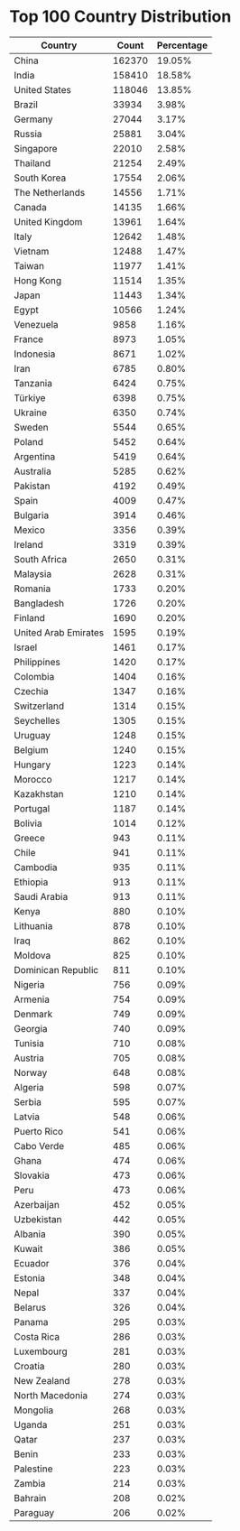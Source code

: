 # Top 100 Country Distribution
| Country | Count | Percentage |
|----|----|----|
| China | 162370 | 19.05% |
| India | 158410 | 18.58% |
| United States | 118046 | 13.85% |
| Brazil | 33934 | 3.98% |
| Germany | 27044 | 3.17% |
| Russia | 25881 | 3.04% |
| Singapore | 22010 | 2.58% |
| Thailand | 21254 | 2.49% |
| South Korea | 17554 | 2.06% |
| The Netherlands | 14556 | 1.71% |
| Canada | 14135 | 1.66% |
| United Kingdom | 13961 | 1.64% |
| Italy | 12642 | 1.48% |
| Vietnam | 12488 | 1.47% |
| Taiwan | 11977 | 1.41% |
| Hong Kong | 11514 | 1.35% |
| Japan | 11443 | 1.34% |
| Egypt | 10566 | 1.24% |
| Venezuela | 9858 | 1.16% |
| France | 8973 | 1.05% |
| Indonesia | 8671 | 1.02% |
| Iran | 6785 | 0.80% |
| Tanzania | 6424 | 0.75% |
| Türkiye | 6398 | 0.75% |
| Ukraine | 6350 | 0.74% |
| Sweden | 5544 | 0.65% |
| Poland | 5452 | 0.64% |
| Argentina | 5419 | 0.64% |
| Australia | 5285 | 0.62% |
| Pakistan | 4192 | 0.49% |
| Spain | 4009 | 0.47% |
| Bulgaria | 3914 | 0.46% |
| Mexico | 3356 | 0.39% |
| Ireland | 3319 | 0.39% |
| South Africa | 2650 | 0.31% |
| Malaysia | 2628 | 0.31% |
| Romania | 1733 | 0.20% |
| Bangladesh | 1726 | 0.20% |
| Finland | 1690 | 0.20% |
| United Arab Emirates | 1595 | 0.19% |
| Israel | 1461 | 0.17% |
| Philippines | 1420 | 0.17% |
| Colombia | 1404 | 0.16% |
| Czechia | 1347 | 0.16% |
| Switzerland | 1314 | 0.15% |
| Seychelles | 1305 | 0.15% |
| Uruguay | 1248 | 0.15% |
| Belgium | 1240 | 0.15% |
| Hungary | 1223 | 0.14% |
| Morocco | 1217 | 0.14% |
| Kazakhstan | 1210 | 0.14% |
| Portugal | 1187 | 0.14% |
| Bolivia | 1014 | 0.12% |
| Greece | 943 | 0.11% |
| Chile | 941 | 0.11% |
| Cambodia | 935 | 0.11% |
| Ethiopia | 913 | 0.11% |
| Saudi Arabia | 913 | 0.11% |
| Kenya | 880 | 0.10% |
| Lithuania | 878 | 0.10% |
| Iraq | 862 | 0.10% |
| Moldova | 825 | 0.10% |
| Dominican Republic | 811 | 0.10% |
| Nigeria | 756 | 0.09% |
| Armenia | 754 | 0.09% |
| Denmark | 749 | 0.09% |
| Georgia | 740 | 0.09% |
| Tunisia | 710 | 0.08% |
| Austria | 705 | 0.08% |
| Norway | 648 | 0.08% |
| Algeria | 598 | 0.07% |
| Serbia | 595 | 0.07% |
| Latvia | 548 | 0.06% |
| Puerto Rico | 541 | 0.06% |
| Cabo Verde | 485 | 0.06% |
| Ghana | 474 | 0.06% |
| Slovakia | 473 | 0.06% |
| Peru | 473 | 0.06% |
| Azerbaijan | 452 | 0.05% |
| Uzbekistan | 442 | 0.05% |
| Albania | 390 | 0.05% |
| Kuwait | 386 | 0.05% |
| Ecuador | 376 | 0.04% |
| Estonia | 348 | 0.04% |
| Nepal | 337 | 0.04% |
| Belarus | 326 | 0.04% |
| Panama | 295 | 0.03% |
| Costa Rica | 286 | 0.03% |
| Luxembourg | 281 | 0.03% |
| Croatia | 280 | 0.03% |
| New Zealand | 278 | 0.03% |
| North Macedonia | 274 | 0.03% |
| Mongolia | 268 | 0.03% |
| Uganda | 251 | 0.03% |
| Qatar | 237 | 0.03% |
| Benin | 233 | 0.03% |
| Palestine | 223 | 0.03% |
| Zambia | 214 | 0.03% |
| Bahrain | 208 | 0.02% |
| Paraguay | 206 | 0.02% |
